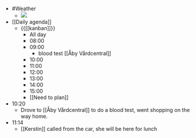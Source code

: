 - #Weather
    - ![](https://firebasestorage.googleapis.com/v0/b/firescript-577a2.appspot.com/o/imgs%2Fapp%2FDavidsroam%2FcJuuB43K3J.png?alt=media&token=402b13dd-fa4d-4e02-8fc0-8aaad43120c3)
- [[Daily agenda]]
    - {{[[kanban]]}}
        - All day
        - 08:00
        - 09:00
            - blood test [[Åby Vårdcentral]]
        - 10:00
        - 11:00
        - 12:00
        - 13:00
        - 14:00
        - 15:00
        - [[Need to plan]]
- 10:20
    - Drove to [[Åby Vårdcentral]] to do a blood test, went shopping on the way home.
- 11:14
    - [[Kerstin]] called from the car, she will be here for lunch
